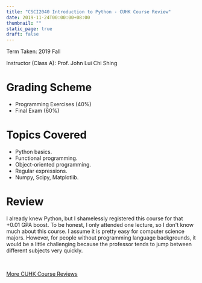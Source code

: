 ```yaml
---
title: "CSCI2040 Introduction to Python - CUHK Course Review"
date: 2019-11-24T00:00:00+08:00
thumbnail: ""
static_page: true
draft: false
---
```


Term Taken: 2019 Fall

Instructor (Class A): Prof. John Lui Chi Shing

# Grading Scheme
* Programming Exercises (40%)
* Final Exam (60%)

# Topics Covered
* Python basics.
* Functional programming.
* Object-oriented programming.
* Regular expressions.
* Numpy, Scipy, Matplotlib.

# Review
I already knew Python, but I shamelessly registered this course for that +0.01 GPA boost. To be honest, I only attended one lecture, so I don't know much about this course. I assume it is pretty easy for computer science majors. However, for people without programming language backgrounds, it would be a little challenging because the professor tends to jump between different subjects very quickly.

<br />

[More CUHK Course Reviews](/course-review)
